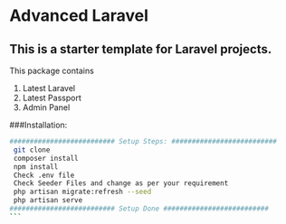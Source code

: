 # Advanced Laravel
## This is a starter template for Laravel projects.
This package contains
1) Latest Laravel
2) Latest Passport
3) Admin Panel

###Installation:
```bash
########################## Setup Steps: ##########################
 git clone
 composer install
 npm install
 Check .env file
 Check Seeder Files and change as per your requirement
 php artisan migrate:refresh --seed
 php artisan serve
########################## Setup Done ##########################
​```
